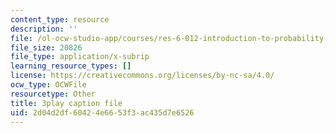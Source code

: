 ```yaml
---
content_type: resource
description: ''
file: /ol-ocw-studio-app/courses/res-6-012-introduction-to-probability-spring-2018/2d04d2df60424e6653f3ac435d7e6526_KSrPJe7y9oA.srt
file_size: 20826
file_type: application/x-subrip
learning_resource_types: []
license: https://creativecommons.org/licenses/by-nc-sa/4.0/
ocw_type: OCWFile
resourcetype: Other
title: 3play caption file
uid: 2d04d2df-6042-4e66-53f3-ac435d7e6526
---
```


